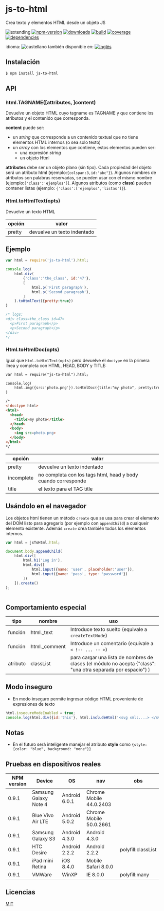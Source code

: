 <!--multilang v0 es:LEEME.md en:README.md -->
# js-to-html

<!--lang:es-->

Crea texto y elementos HTML desde un objeto JS

<!--lang:en--]

Create HTML text from JS object

[!--lang:*-->

<!-- cucardas -->
![extending](https://img.shields.io/badge/stability-extending-orange.svg)
[![npm-version](https://img.shields.io/npm/v/js-to-html.svg)](https://npmjs.org/package/js-to-html)
[![downloads](https://img.shields.io/npm/dm/js-to-html.svg)](https://npmjs.org/package/js-to-html)
[![build](https://img.shields.io/travis/codenautas/js-to-html/master.svg)](https://travis-ci.org/codenautas/js-to-html)
[![coverage](https://img.shields.io/coveralls/codenautas/js-to-html/master.svg)](https://coveralls.io/r/codenautas/js-to-html)
[![dependencies](https://img.shields.io/david/codenautas/js-to-html.svg)](https://david-dm.org/codenautas/js-to-html)

<!--multilang buttons-->

idioma: ![castellano](https://raw.githubusercontent.com/codenautas/multilang/master/img/lang-es.png)
también disponible en:
[![inglés](https://raw.githubusercontent.com/codenautas/multilang/master/img/lang-en.png)](README.md)

<!--lang:es-->
## Instalación

<!--lang:en--]
## Install

[!--lang:*-->

```sh
$ npm install js-to-html
```

## API

### html.TAGNAME([attributes, ]content)
<!--lang:es-->

Devuelve un objeto HTML cuyo tagname es TAGNAME y que contiene los atributos y el contenido que corresponda. 

<!--lang:en--]
Returns an Html object with TAGNAME, attributes and content. 

<!--lang:es-->
**content** puede ser:
 * un *string* que corresponde a un contenido textual que no tiene elementos HTML internos (o sea solo texto)
 * un *array* con los elementos que contiene, estos elementos pueden ser:
   * una expresión *string*
   * un objeto Html

<!--lang:en--]

**content** could be
 * a string expression
 * an array of children. Each child could be
   * a string expression
   * an Html object

[!--lang:es-->

**attributes** debe ser un objeto plano (sin tipo). 
Cada propiedad del objeto será un atributo html (ejemplo:`{colspan:3,id:"abc"}`).
Algunos nombres de atributos son palabras reservadas, se pueden usar con el mismo nombre (ejemplo:`{'class':'ejemplos'}`).
Algunos atributos (como **class**) pueden contener listas (ejemplo: `{'class':['ejemplos','listas']}`).
   
<!--lang:en--]

**attributes** must be a plain object. Each property of the object will be an html attribute (example: `{colspan:3, id:"abc"}`). 
Some attributes names are reserved words, you can use them with the same name (example: `{class:'examples'}`). 
Some attributes (like **class**) could contain lists (example: `{class:['examples', 'lists']}`). 

[!--lang:*-->
### Html.toHtmlText(opts)

<!--lang:es-->
Devuelve un texto HTML

<!--lang:en--]
Returns an Html Text

<!--lang:es-->
opción  |valor
--------|-------
pretty  | devuelve un texto indentado

<!--lang:en--]
opt    |value
-------|-------
pretty | returns a pretty and indented text

[!--lang:es-->
## Ejemplo
<!--lang:en--]
## Example

[!--lang:*-->
```js
var html = require('js-to-html').html;

console.log(
    html.div(
        {'class':'the_class', id:'47'},
        [
            html.p('First paragraph'),
            html.p('Second paragraph'),
        ]
    ).toHtmlText({pretty:true})
)

/* logs:
<div class=the_class id=47>
  <p>First paragraph</p>
  <p>Second paragraph</p>
</div>
*/
```

<!--lang:*-->
### Html.toHtmlDoc(opts)

<!--lang:es-->
Igual que `Html.toHtmlText(opts)` pero devuelve el `doctype` en la primera línea y completa con HTML, HEAD, BODY y TITLE:

<!--lang:en--]
Same as `Html.toHtmlText(opts)` but returns `doctype` in the first line and completes with con HTML, HEAD, BODY and TITLE elements:

[!--lang:*-->

```html
var html = require("js-to-html").html;

console.log(
    html.img({src:'photo.png'}).toHtmlDoc({title:"my photo", pretty:true})
)

/*
<!doctype html>
<html>
  <head>
    <title>my photo</title>
  </head>
  <body>
    <img src=photo.png>
  </body>
</html>
*/
```

<!--lang:es-->
opción     |valor
-----------|-------
pretty     | devuelve un texto indentado
incomplete | no completa con los tags html, head y body cuando corresponde
title      | el texto para el TAG title

<!--lang:en--]
opt        |value
-----------|-------
pretty     | returns a pretty and indented text
incomplete | do not complete with  html, head y body tags
title      | text title

<!--lang:es-->
## Usándolo en el navegador

Los objetos html tienen un método `create` que se usa para crear el elemento del DOM
listo para agregarlo (por ejemplo con `appendChild`) a cualqueir elemento existente. 
Además `create` crea también todos los elementos internos. 

<!--lang:en--]
## Using with DOM in client-side

All html objects have a `create` method that build a DOM Element ready to append to a existing one. 
`create` builds the element and inside elements too. 

[!--lang:*-->
```js
var html = jsToHtml.html;

document.body.appendChild(
    html.div([
        html.h1('Log in'),
        html.div([
            html.input({name: 'user', placeholder:'user'}),
            html.input({name: 'pass', type: 'password'})
        ])
    ]).create()
);
  
```

<!--lang:es-->
## Comportamiento especial

tipo     |nombre         |uso
---------|---------------|--------------
función  | html._text    | Introduce texto suelto (equivale a `createTextNode`)
función  | html._comment | Introduce un comentario (equivale a `< !-- ... -- >`)
atributo | classList     | para cargar una lista de nombres de clases (el módulo no acepta {"class": "una otra separada por espacio"} )

<!--lang:en--]
## Special behavior

type      |name           |use
----------|---------------|--------------
function  | html._text    | simple text (like `createTextNode`)
function  | html._comment | html comment (like `< !-- ... -- >`)
attribute | classList     | for a class name list (this module rejects class with spaces like {"class": "una otra separada por espacio"} )

[!--lang:es-->
## Modo inseguro
 * En modo inseguro permite ingresar código HTML proveniente de expresiones de texto

<!--lang:en--]
## Insecure mode

[!--lang:*-->

```js
html.insecureModeEnabled = true;
console.log(html.div({id:'this'}, html.includeHtml('<svg xml:....> </svg>')));
```
 
<!--lang:es-->
## Notas
 * En el futuro será inteligente manejar el atributo **style** como `{style:{color: "blue", background: "none"}}`

<!--lang:en--]
## Notes
 * In the future it will be smart to handle **style** attribute like `{style:{color: "blue", background: "none"}}`

[!--lang:es-->
## Pruebas en dispositivos reales

<!--lang:en--]
## Tests with real devices

[!--lang:*-->

NPM version |Device                 |OS             |nav                      |obs
------------|-----------------------|---------------|-------------------------|----
0.9.1       | Samsung Galaxy Note 4 | Android 6.0.1 | Chrome Mobile 44.0.2403 |
0.9.1       | Blue Vivo Air LTE     | Android 5.0.2 | Chrome Mobile 50.0.2661 |
0.9.1       | Samsung Galaxy S3     | Android 4.3.0 | Android 4.3.0           |
0.9.1       | HTC Desire            | Android 2.2.2 | Android 2.2.2           | polyfill:classList
0.9.1       | iPad mini Retina      | iOS 8.4.0     | Mobile Safari 8.0.0     |
0.9.1       | VMWare                | WinXP         | IE 8.0.0                | polyfill:many
 
<!--lang:es-->

## Licencias

<!--lang:en--]
## License

[!--lang:*-->

[MIT](LICENSE)
